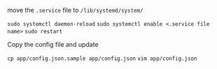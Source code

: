 move the `.service` file to `/lib/systemd/system/`

`sudo systemctl daemon-reload`
`sudo systemctl enable <.service file name>`
`sudo restart`

Copy the config file and update

`cp app/config.json.sample app/config.json`
`vim app/config.json`

